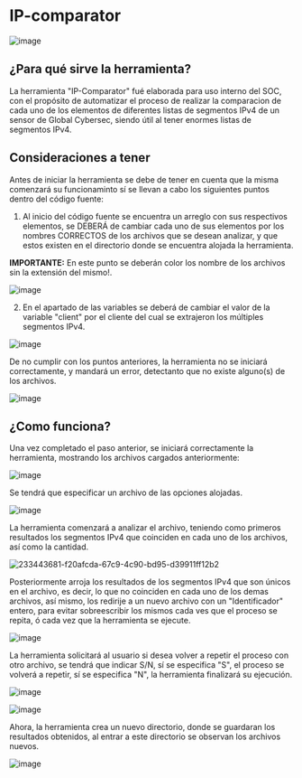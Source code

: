 # IP-comparator

![image](https://user-images.githubusercontent.com/114626248/233187728-80c35b49-6224-4b31-987d-57a6f66dff01.png)

## ¿Para qué sirve la herramienta?
La herramienta "IP-Comparator" fué elaborada para uso interno del SOC, con el propósito de automatizar el proceso de realizar la comparacion de cada uno de los elementos de diferentes listas de segmentos IPv4 de un sensor de Global Cybersec, siendo útil al tener enormes listas de segmentos IPv4.

## Consideraciones a tener
Antes de iniciar la herramienta se debe de tener en cuenta que la misma comenzará su funcionaminto sí se llevan a cabo los siguientes puntos dentro del código fuente:

1. Al inicio del código fuente se encuentra un arreglo con sus respectivos elementos, se DEBERÁ de cambiar cada uno de sus elementos por los nombres CORRECTOS de los archivos que se desean analizar, y que estos existen en el directorio donde se encuentra alojada la herramienta.

**IMPORTANTE:** En este punto se deberán color los nombre de los archivos sin la extensión del mismo!.

![image](https://user-images.githubusercontent.com/114626248/233439723-63b93ee0-1cbb-4012-a241-279702e90762.png)

2. En el apartado de las variables se deberá de cambiar el valor de la variable "client" por el cliente del cual se extrajeron los múltiples segmentos IPv4.

![image](https://user-images.githubusercontent.com/114626248/233439820-b4402133-35f6-4b46-890c-4ab63cba0d4a.png)


De no cumplir con los puntos anteriores, la herramienta no se iniciará correctamente, y mandará un error, detectanto que no existe alguno(s) de los archivos.

![image](https://user-images.githubusercontent.com/114626248/233196698-a2958601-df93-4726-8bf7-78347b95ac76.png)

## ¿Como funciona?
Una vez completado el paso anterior, se iniciará correctamente la herramienta, mostrando los archivos cargados anteriormente:

![image](https://user-images.githubusercontent.com/114626248/233440248-a4da3679-319b-4e85-8700-b90a9ab238ad.png)

Se tendrá que especificar un archivo de las opciones alojadas.

![image](https://user-images.githubusercontent.com/114626248/233440400-0cd26274-9d9f-4d4c-a3bf-d326ab2f15db.png)

La herramienta comenzará a analizar el archivo, teniendo como primeros resultados los segmentos IPv4 que coinciden en cada uno de los archivos, así como la cantidad.

![233443681-f20afcda-67c9-4c90-bd95-d39911ff12b2](https://user-images.githubusercontent.com/114626248/233446132-16ec9a3f-ec0c-4d3a-ae9b-54a52d64c28f.png)


Posteriormente arroja los resultados de los segmentos IPv4 que son únicos en el archivo, es decir, lo que no coinciden en cada uno de los demas archivos, así mismo, los redirije a un nuevo archivo con un "Identificador" entero, para evitar sobreescribir los mismos cada ves que el proceso se repita, ó cada vez que la herramienta se ejecute.

![image](https://user-images.githubusercontent.com/114626248/233445262-3314a134-6a00-40be-80ea-c6fe5c1921be.png)


La herramienta solicitará al usuario si desea volver a repetir el proceso con otro archivo, se tendrá que indicar S/N, sí se especifica "S", el proceso se volverá a repetir, sí se especifica "N", la herramienta finalizará su ejecución.

![image](https://user-images.githubusercontent.com/114626248/233238469-b6bb23ba-da7d-490d-b45d-9af5a10937c6.png)

![image](https://user-images.githubusercontent.com/114626248/233238523-d41b6328-ce62-4db7-8fcf-4bd21623484b.png)

Ahora, la herramienta crea un nuevo directorio, donde se guardaran los resultados obtenidos, al entrar a este directorio se observan los archivos nuevos.

![image](https://user-images.githubusercontent.com/114626248/233444468-54535a2d-aec3-430c-acf1-9724e43c34d3.png)









 
